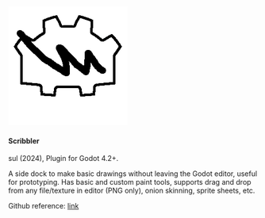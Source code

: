 ![alt text](game_icon.png?raw=true "Screenshot")

<h4>Scribbler</h4>

sul (2024), Plugin for Godot 4.2+.

A side dock to make basic drawings without leaving the Godot editor, useful for prototyping. Has basic and custom paint tools, supports drag and drop from any file/texture in editor (PNG only), onion skinning, sprite sheets, etc.

Github reference: [link](https://github.com/sulianthual/scribbler)
